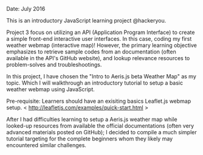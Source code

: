 Date: July 2016

This is an introductory JavaScript learning project @hackeryou.

Project 3 focus on utilizing an API (Application Program Interface) to create a simple front-end interactive user interfaces. In this case, coding my first weather webmap (interactive map)! However, the primary learning objective emphasizes to retrieve sample codes from an documentation (often available in the API's GitHub website), and lookup relevance resources to problem-solves and troubleshootings.  

In this project, I have chosen the "Intro to Aeris.js beta Weather Map" as my topic. Which I will walkthrough an introductory tutorial to setup a basic weather webmap using JavaScript. 

Pre-requisite: 
Learners should have an exisiting basics Leaflet.js webmap setup. 
< http://leafletjs.com/examples/quick-start.html >

After I had difficulties learning to setup a Aeris.js weather map while looked-up resources from available the official documentations (often very advanced materials posted on GitHub); I decided to compile a much simpler tutorial targeting for the complete beginners whom they likely may encountered similar challenges.
